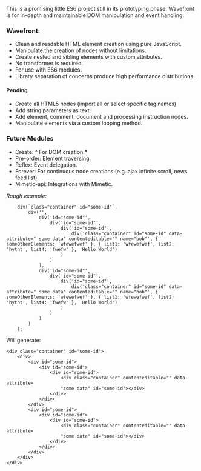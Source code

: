 This is a promising little ES6 project still in its prototyping phase.
Wavefront is for in-depth and maintainable DOM manipulation and event handling. 


### Wavefront: 
- Clean and readable HTML element creation using pure JavaScript. 
- Manipulate the creation of nodes without limitations. 
- Create nested and sibling elements with custom attributes.
- No transformer is required. 
- For use with ES6 modules.
- Library separation of concerns produce high performance distributions.

#### Pending
- Create all HTML5 nodes (import all or select specific tag names)
- Add string parameters as text. 
- Add element, comment, document and processing instruction nodes.
- Manipulate elements via a custom looping method. 

### Future Modules 
- Create: ^ For DOM creation.* 
- Pre-order: Element traversing.
- Reflex: Event delegation.
- Forever: For continuous node creations (e.g. ajax infinite scroll, news feed list).
- Mimetic-api: Integrations with Mimetic. 

_Rough example:_ 
```
    div(`class="container" id="some-id"`,
        div('',
            div('id="some-id"',
                div('id="some-id"',
                    div('id="some-id"',
                        div('class="container" id="some-id" data-attribute=" some data" contenteditable="" name="bob"', { someOtherElements: 'wfewefwef' }, { list1: 'wfewefwef', list2: 'hytht', list4: 'fwefw' }, 'Hello World')
                    )
                )
            ),
            div('id="some-id"',
                div('id="some-id"',
                    div('id="some-id"',
                        div('class="container" id="some-id" data-attribute=" some data" contenteditable="" name="bob"', { someOtherElements: 'wfewefwef' }, { list1: 'wfewefwef', list2: 'hytht', list4: 'fwefw' }, 'Hello World')
                    )
                )
            )
        )
    );
```
Will generate:
```
<div class="container" id="some-id">
    <div>
        <div id="some-id">
            <div id="some-id">
                <div id="some-id">
                    <div class="container" contenteditable="" data-attribute=
                    "some data" id="some-id"></div>
                </div>
            </div>
        </div>
        <div id="some-id">
            <div id="some-id">
                <div id="some-id">
                    <div class="container" contenteditable="" data-attribute=
                    "some data" id="some-id"></div>
                </div>
            </div>
        </div>
    </div>
</div>
```

